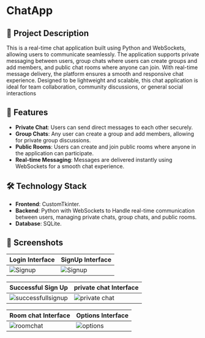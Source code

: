 # ChatApp
## 📝 Project Description
This is a real-time chat application built using Python and WebSockets, allowing users to communicate seamlessly. The application supports private messaging between users, group chats where users can create groups and add members, and public chat rooms where anyone can join. With real-time message delivery, the platform ensures a smooth and responsive chat experience. Designed to be lightweight and scalable, this chat application is ideal for team collaboration, community discussions, or general social interactions
## 🚀 Features
- **Private Chat**: Users can send direct messages to each other securely.
- **Group Chats**: Any user can create a group and add members, allowing for private group discussions.
- **Public Rooms**: Users can create and join public rooms where anyone in the application can participate.
- **Real-time Messaging**: Messages are delivered instantly using WebSockets for a smooth chat experience.
## 🛠️ Technology Stack
- **Frontend**: CustomTkinter.
- **Backend**: Python with WebSockets to Handle real-time communication between users, managing private chats, group chats, and public rooms.
- **Database**: SQLite.
## 📸 Screenshots
| Login Interface | SignUp Interface |
|-----------------|---------------------|
| ![Signup](https://github.com/user-attachments/assets/b70e0996-1a75-4c74-8277-92f026d834d6) | ![Signup](https://github.com/user-attachments/assets/a2859ad5-28fd-45e5-89a2-cbc60883245b) |

| Successful Sign Up | private chat Interface |
|---------------------|---------------------|
| ![successfullsignup](https://github.com/user-attachments/assets/dd2f6e20-8ee2-4df3-9ff6-3b823c71f919)       | ![private chat](https://github.com/user-attachments/assets/400105f4-2143-4f30-89df-70bc7352501d) |

| Room chat Interface | Options Interface |
|-------------------|------------------|
| ![roomchat](https://github.com/user-attachments/assets/95584d4b-5d97-4794-a10d-9374deb3aedf) | ![options](https://github.com/user-attachments/assets/d79da303-0435-4f0c-9df4-22af7e1b9c3a) |
